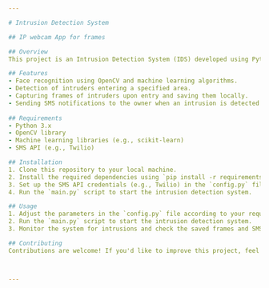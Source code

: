 ```yaml
---

# Intrusion Detection System

## IP webcam App for frames

## Overview
This project is an Intrusion Detection System (IDS) developed using Python and OpenCV. It utilizes machine learning algorithms for facial recognition to detect intruders in a specified area. When an intruder is detected and moves out of the designated area, the system captures frames from when they entered and saves them on the local machine. Additionally, an SMS notification is sent to the owner to alert them of the intrusion.

## Features
- Face recognition using OpenCV and machine learning algorithms.
- Detection of intruders entering a specified area.
- Capturing frames of intruders upon entry and saving them locally.
- Sending SMS notifications to the owner when an intrusion is detected.
  
## Requirements
- Python 3.x
- OpenCV library
- Machine learning libraries (e.g., scikit-learn)
- SMS API (e.g., Twilio)

## Installation
1. Clone this repository to your local machine.
2. Install the required dependencies using `pip install -r requirements.txt`.
3. Set up the SMS API credentials (e.g., Twilio) in the `config.py` file.
4. Run the `main.py` script to start the intrusion detection system.

## Usage
1. Adjust the parameters in the `config.py` file according to your requirements, such as the area to monitor and SMS notification settings.
2. Run the `main.py` script to start the intrusion detection system.
3. Monitor the system for intrusions and check the saved frames and SMS notifications as needed.

## Contributing
Contributions are welcome! If you'd like to improve this project, feel free to fork the repository and submit a pull request with your changes.



---
```


